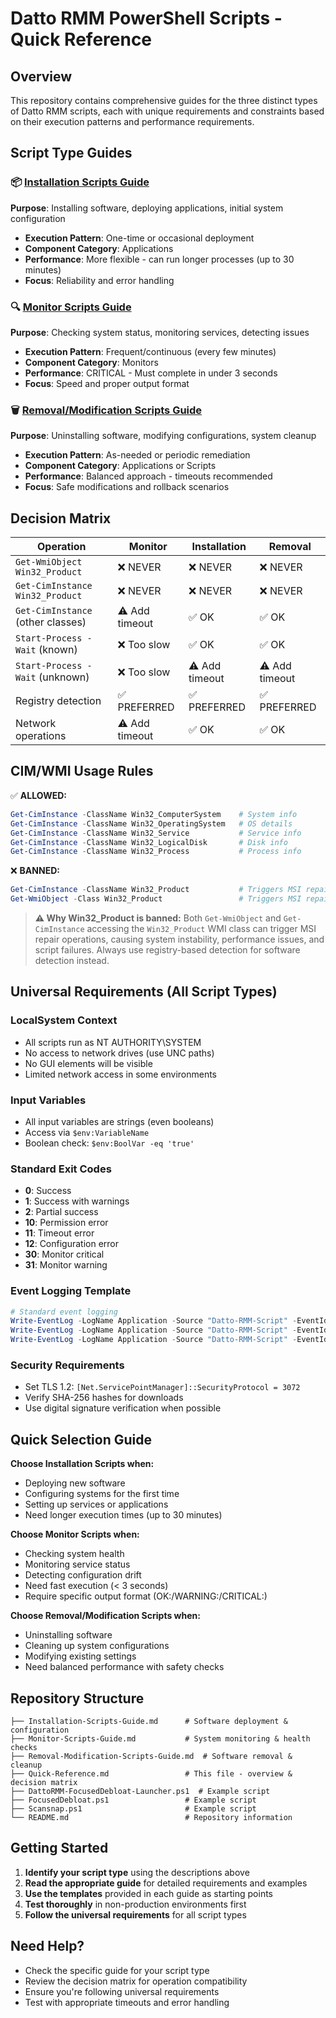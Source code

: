 # Datto RMM PowerShell Scripts - Quick Reference

## Overview

This repository contains comprehensive guides for the three distinct types of Datto RMM scripts, each with unique requirements and constraints based on their execution patterns and performance requirements.

## Script Type Guides

### 📦 [Installation Scripts Guide](Installation-Scripts-Guide.md)

**Purpose**: Installing software, deploying applications, initial system configuration

- **Execution Pattern**: One-time or occasional deployment
- **Component Category**: Applications
- **Performance**: More flexible - can run longer processes (up to 30 minutes)
- **Focus**: Reliability and error handling

### 🔍 [Monitor Scripts Guide](Monitor-Scripts-Guide.md)

**Purpose**: Checking system status, monitoring services, detecting issues

- **Execution Pattern**: Frequent/continuous (every few minutes)
- **Component Category**: Monitors
- **Performance**: CRITICAL - Must complete in under 3 seconds
- **Focus**: Speed and proper output format

### 🗑️ [Removal/Modification Scripts Guide](Removal-Modification-Scripts-Guide.md)

**Purpose**: Uninstalling software, modifying configurations, system cleanup

- **Execution Pattern**: As-needed or periodic remediation
- **Component Category**: Applications or Scripts
- **Performance**: Balanced approach - timeouts recommended
- **Focus**: Safe modifications and rollback scenarios

## Decision Matrix

| Operation | Monitor | Installation | Removal |
|-----------|---------|-------------|---------|
| `Get-WmiObject Win32_Product` | ❌ NEVER | ❌ NEVER | ❌ NEVER |
| `Get-CimInstance Win32_Product` | ❌ NEVER | ❌ NEVER | ❌ NEVER |
| `Get-CimInstance` (other classes) | ⚠️ Add timeout | ✅ OK | ✅ OK |
| `Start-Process -Wait` (known) | ❌ Too slow | ✅ OK | ✅ OK |
| `Start-Process -Wait` (unknown) | ❌ Too slow | ⚠️ Add timeout | ⚠️ Add timeout |
| Registry detection | ✅ PREFERRED | ✅ PREFERRED | ✅ PREFERRED |
| Network operations | ⚠️ Add timeout | ✅ OK | ✅ OK |

## CIM/WMI Usage Rules

✅ **ALLOWED:**

```powershell
Get-CimInstance -ClassName Win32_ComputerSystem    # System info
Get-CimInstance -ClassName Win32_OperatingSystem   # OS details
Get-CimInstance -ClassName Win32_Service           # Service info
Get-CimInstance -ClassName Win32_LogicalDisk       # Disk info
Get-CimInstance -ClassName Win32_Process           # Process info
```

❌ **BANNED:**

```powershell
Get-CimInstance -ClassName Win32_Product           # Triggers MSI repair
Get-WmiObject -Class Win32_Product                 # Triggers MSI repair
```

> **⚠️ Why Win32_Product is banned:** Both `Get-WmiObject` and `Get-CimInstance` accessing the `Win32_Product` WMI class can trigger MSI repair operations, causing system instability, performance issues, and script failures. Always use registry-based detection for software detection instead.

## Universal Requirements (All Script Types)

### LocalSystem Context

- All scripts run as NT AUTHORITY\SYSTEM
- No access to network drives (use UNC paths)
- No GUI elements will be visible
- Limited network access in some environments

### Input Variables

- All input variables are strings (even booleans)
- Access via `$env:VariableName`
- Boolean check: `$env:BoolVar -eq 'true'`

### Standard Exit Codes

- **0**: Success
- **1**: Success with warnings
- **2**: Partial success
- **10**: Permission error
- **11**: Timeout error
- **12**: Configuration error
- **30**: Monitor critical
- **31**: Monitor warning

### Event Logging Template

```powershell
# Standard event logging
Write-EventLog -LogName Application -Source "Datto-RMM-Script" -EventId 40000 -Message "Success message"  # Success
Write-EventLog -LogName Application -Source "Datto-RMM-Script" -EventId 40001 -Message "Warning message"  # Warning
Write-EventLog -LogName Application -Source "Datto-RMM-Script" -EventId 40002 -Message "Error message"    # Error
```

### Security Requirements

- Set TLS 1.2: `[Net.ServicePointManager]::SecurityProtocol = 3072`
- Verify SHA-256 hashes for downloads
- Use digital signature verification when possible

## Quick Selection Guide

**Choose Installation Scripts when:**

- Deploying new software
- Configuring systems for the first time
- Setting up services or applications
- Need longer execution times (up to 30 minutes)

**Choose Monitor Scripts when:**

- Checking system health
- Monitoring service status
- Detecting configuration drift
- Need fast execution (< 3 seconds)
- Require specific output format (OK:/WARNING:/CRITICAL:)

**Choose Removal/Modification Scripts when:**

- Uninstalling software
- Cleaning up system configurations
- Modifying existing settings
- Need balanced performance with safety checks

## Repository Structure

```text
├── Installation-Scripts-Guide.md      # Software deployment & configuration
├── Monitor-Scripts-Guide.md           # System monitoring & health checks
├── Removal-Modification-Scripts-Guide.md  # Software removal & cleanup
├── Quick-Reference.md                 # This file - overview & decision matrix
├── DattoRMM-FocusedDebloat-Launcher.ps1  # Example script
├── FocusedDebloat.ps1                 # Example script
├── Scansnap.ps1                       # Example script
└── README.md                          # Repository information
```

## Getting Started

1. **Identify your script type** using the descriptions above
2. **Read the appropriate guide** for detailed requirements and examples
3. **Use the templates** provided in each guide as starting points
4. **Test thoroughly** in non-production environments first
5. **Follow the universal requirements** for all script types

## Need Help?

- Check the specific guide for your script type
- Review the decision matrix for operation compatibility
- Ensure you're following universal requirements
- Test with appropriate timeouts and error handling
